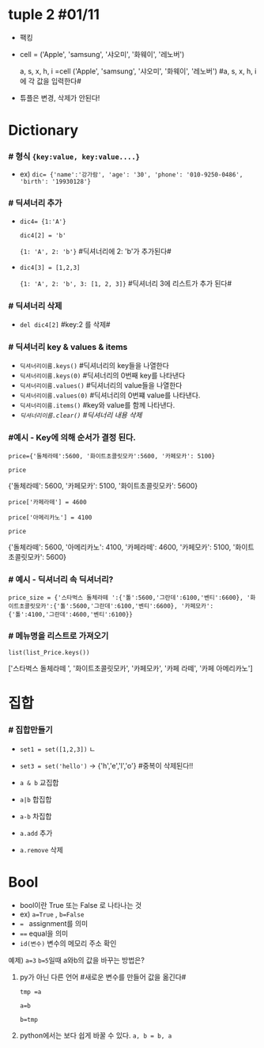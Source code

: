 # tuple 2 #01/11

- 팩킹

- cell = ('Apple', 'samsung', '샤오미', '화웨이', '레노버')

  a, s, x, h, i =cell
  ('Apple', 'samsung', '샤오미', '화웨이', '레노버') #a, s, x, h, i 에 각 값을 입력한다#
  
- 튜플은 변경, 삭제가 안된다!





# Dictionary

### # 형식 `{key:value, key:value....}`

- ex) `dic= {'name':'강가람', 'age': '30', 'phone': '010-9250-0486', 'birth': '19930128'}`

  

### # 딕셔너리 추가

- `dic4= {1:'A'}`

  `dic4[2] = 'b'`

  `{1: 'A', 2: 'b'}` 	#딕셔너리에 2: 'b'가 추가된다#

- `dic4[3] = [1,2,3]`

  `{1: 'A', 2: 'b', 3: [1, 2, 3]}` #딕셔너리 3에 리스트가 추가 된다#

### # 딕셔너리 삭제

- `del dic4[2]` #key:2 를 삭제#

### # 딕셔너리 key & values & items 

- `딕셔너리이름.keys()`  #딕셔너리의 key들을 나열한다
- `딕셔너리이름.keys(0)` #딕셔너리의 0번째 key를 나타낸다
- `딕셔너리이름.values()` #딕셔너리의 value들을 나열한다
- `딕셔너리이름.values(0)` #딕셔너리의 0번쨰 value를 나타낸다.
- `딕셔너리이름.items()` #key와 value를 함께 나타낸다.
- *`딕셔너리이름.clear()` #딕셔너리 내용 삭제*



### #예시 - Key에 의해 순서가 결정 된다.

`price={'돌체라떼':5600, '화이트초콜릿모카':5600, '카페모카': 5100}`

`price`

 {'돌체라떼': 5600, '카페모카': 5100, '화이트초콜릿모카': 5600}

`price['카페라떼'] = 4600`

`price['아메리카노'] = 4100`

`price`

{'돌체라떼': 5600, '아메리카노': 4100, '카페라떼': 4600, '카페모카': 5100, '화이트초콜릿모카': 5600}



### # 예시 - 딕셔너리 속 딕셔너리?

`price_size = {'스타벅스 돌체라떼 ':{'톨':5600,'그란데':6100,'벤티':6600}, '화이트초콜릿모카':{'톨':5600,'그란데':6100,'벤티':6600}, '카페모카':{'톨':4100,'그란데':4600,'벤티':6100}}`



### # 메뉴명을 리스트로 가져오기

`list(list_Price.keys())`

['스타벅스 돌체라떼 ', '화이트초콜릿모카', '카페모카', '카페 라떼', '카페 아메리카노']



# 집합

### # 집합만들기

- `set1 = set([1,2,3])` ㄴ

- `set3 = set('hello')` → {'h','e','l','o'} #중복이 삭제된다!!

- `a & b` 교집합

- `a|b` 합집합

- `a-b` 차집합

- `a.add` 추가

- `a.remove` 삭제

  

# Bool

- bool이란 True  또는 False 로 나타나는 것
- ex) `a=True` , `b=False`
- `= `  assignment를 의미
- `==` equal을 의미
- `id(변수)` 변수의 메모리 주소 확인



예제) `a=3` `b=5`일때 a와b의 값을 바꾸는 방법은?

 1. py가 아닌 다른 언어 #새로운 변수를 만들어 값을 옮긴다#

    `tmp =a`

    `a=b`

    `b=tmp`

 2. python에서는 보다 쉽게 바꿀 수 있다.
    `a, b = b, a`

    